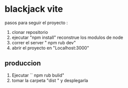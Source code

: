 
# blackjack vite
 pasos para seguir el proyecto :

 1. clonar repositorio
 2. ejecutar "npm install" reconstrue los modulos de node
 3. correr el server " npm rub dev"
 4. abrir el proyecto en "Localhost:3000"

 ## produccion
 1. Ejecutar  `` npm rub bulid"
 2. tomar la carpeta   "dist "  y desplegarla